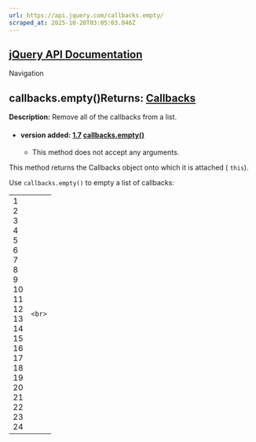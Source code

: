 ```yaml
---
url: https://api.jquery.com/callbacks.empty/
scraped_at: 2025-10-20T03:05:03.046Z
---
```


## [jQuery API Documentation](https://jquery.com/ "jQuery API Documentation")

Navigation

## callbacks.empty()Returns: [Callbacks](http://api.jquery.com/Types/\#Callbacks)

**Description:** Remove all of the callbacks from a list.

- #### version added: [1.7](https://api.jquery.com/category/version/1.7/) [callbacks.empty()](https://api.jquery.com/callbacks.empty/\#callbacks-empty)

  - This method does not accept any arguments.

This method returns the Callbacks object onto which it is attached ( `this`).

Use `callbacks.empty()` to empty a list of callbacks:

|     |     |
| --- | --- |
| 1<br>2<br>3<br>4<br>5<br>6<br>7<br>8<br>9<br>10<br>11<br>12<br>13<br>14<br>15<br>16<br>17<br>18<br>19<br>20<br>21<br>22<br>23<br>24 | ```<br>``` |